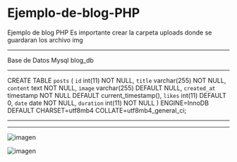 # Ejemplo-de-blog-PHP
Ejemplo de blog PHP
Es importante crear la carpeta uploads donde se guardaran los archivo img
****************************
Base de Datos Mysql blog_db
********************
CREATE TABLE `posts` (
  `id` int(11) NOT NULL,
  `title` varchar(255) NOT NULL,
  `content` text NOT NULL,
  `image` varchar(255) DEFAULT NULL,
  `created_at` timestamp NOT NULL DEFAULT current_timestamp(),
  `likes` int(11) DEFAULT 0,
  `date` date NOT NULL,
  `duration` int(11) NOT NULL
) ENGINE=InnoDB DEFAULT CHARSET=utf8mb4 COLLATE=utf8mb4_general_ci;
**************************************************************************
*****************************************************************************

![imagen](https://github.com/user-attachments/assets/31be7863-2dd1-4284-bdb6-787d540e42ea)


![imagen](https://github.com/user-attachments/assets/5f8211c5-09c7-46c5-a49c-ccd4c6f2eb43)


